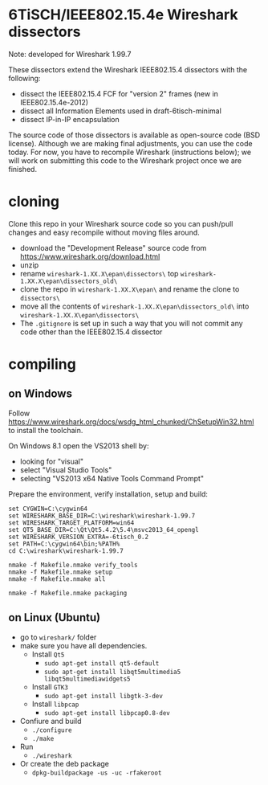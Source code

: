# 6TiSCH/IEEE802.15.4e Wireshark dissectors

Note: developed for Wireshark 1.99.7

These dissectors extend the Wireshark IEEE802.15.4 dissectors with the following:
* dissect the IEEE802.15.4 FCF for "version 2" frames (new in IEEE802.15.4e-2012)
* dissect all Information Elements used in draft-6tisch-minimal
* dissect IP-in-IP encapsulation

The source code of those dissectors is available as open-source code (BSD license). Although we are making final adjustments, you can use the code today. For now, you have to recompile Wireshark (instructions below); we will work on submitting this code to the Wireshark project once we are finished.

# cloning

Clone this repo in your Wireshark source code so you can push/pull changes and easy recompile without moving files around.

* download the "Development Release" source code from https://www.wireshark.org/download.html
* unzip
* rename `wireshark-1.XX.X\epan\dissectors\` top `wireshark-1.XX.X\epan\dissectors_old\`
* clone the repo in `wireshark-1.XX.X\epan\` and rename the clone to `dissectors\`
* move all the contents of `wireshark-1.XX.X\epan\dissectors_old\` into `wireshark-1.XX.X\epan\dissectors\`
* The `.gitignore` is set up in such a way that you will not commit any code other than the IEEE802.15.4 dissector

# compiling

## on Windows

Follow https://www.wireshark.org/docs/wsdg_html_chunked/ChSetupWin32.html to install the toolchain.

On Windows 8.1 open the VS2013 shell by:
* looking for "visual"
* select "Visual Studio Tools"
* selecting "VS2013 x64 Native Tools Command Prompt"

Prepare the environment, verify installation, setup and build:

```
set CYGWIN=C:\cygwin64
set WIRESHARK_BASE_DIR=C:\wireshark\wireshark-1.99.7
set WIRESHARK_TARGET_PLATFORM=win64
set QT5_BASE_DIR=C:\Qt\Qt5.4.2\5.4\msvc2013_64_opengl
set WIRESHARK_VERSION_EXTRA=-6tisch_0.2
set PATH=C:\cygwin64\bin;%PATH%
cd C:\wireshark\wireshark-1.99.7

nmake -f Makefile.nmake verify_tools
nmake -f Makefile.nmake setup
nmake -f Makefile.nmake all

nmake -f Makefile.nmake packaging

```

## on Linux (Ubuntu)

* go to `wireshark/` folder
* make sure you have all dependencies.
    * Install `Qt5`
        * `sudo apt-get install qt5-default`
        * `sudo apt-get install libqt5multimedia5 libqt5multimediawidgets5`
    * Install `GTK3`
        * `sudo apt-get install libgtk-3-dev`
    * Install `libpcap`
        * `sudo apt-get install libpcap0.8-dev `
* Confiure and build
    * `./configure`
    * `./make`
* Run 
    * `./wireshark`
* Or create the deb package
    * `dpkg-buildpackage -us -uc -rfakeroot`
